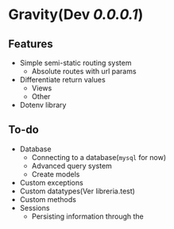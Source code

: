 # Gravity(**Dev** *0.0.0.1*)

## Features
* Simple semi-static routing system
    * Absolute routes with url params
* Differentiate return values
    * Views
    * Other
* Dotenv library

## To-do
* Database
    * Connecting to a database(`mysql` for now)
    * Advanced query system
    * Create models
* Custom exceptions
* Custom datatypes(Ver libreria.test)
* Custom methods
* Sessions
    * Persisting information through the